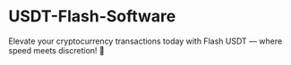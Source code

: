 # USDT-Flash-Software
Elevate your cryptocurrency transactions today with Flash USDT — where speed meets discretion! 🚀
